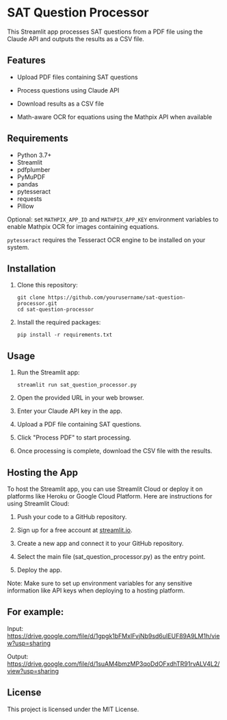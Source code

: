 # SAT Question Processor

This Streamlit app processes SAT questions from a PDF file using the Claude API and outputs the results as a CSV file.

## Features

- Upload PDF files containing SAT questions
- Process questions using Claude API
- Download results as a CSV file

- Math-aware OCR for equations using the Mathpix API when available


## Requirements

- Python 3.7+
- Streamlit
- pdfplumber
- PyMuPDF
- pandas
- pytesseract
- requests
- Pillow
  
Optional: set `MATHPIX_APP_ID` and `MATHPIX_APP_KEY` environment variables to enable Mathpix OCR for images containing equations.

`pytesseract` requires the Tesseract OCR engine to be installed on your system.

## Installation

1. Clone this repository:
   ```
   git clone https://github.com/yourusername/sat-question-processor.git
   cd sat-question-processor
   ```

2. Install the required packages:
   ```
   pip install -r requirements.txt
   ```

## Usage

1. Run the Streamlit app:
   ```
   streamlit run sat_question_processor.py
   ```

2. Open the provided URL in your web browser.

3. Enter your Claude API key in the app.

4. Upload a PDF file containing SAT questions.

5. Click "Process PDF" to start processing.

6. Once processing is complete, download the CSV file with the results.

## Hosting the App

To host the Streamlit app, you can use Streamlit Cloud or deploy it on platforms like Heroku or Google Cloud Platform. Here are instructions for using Streamlit Cloud:

1. Push your code to a GitHub repository.

2. Sign up for a free account at [streamlit.io](https://streamlit.io/).

3. Create a new app and connect it to your GitHub repository.

4. Select the main file (sat_question_processor.py) as the entry point.

5. Deploy the app.

Note: Make sure to set up environment variables for any sensitive information like API keys when deploying to a hosting platform.

## For example:

Input: https://drive.google.com/file/d/1gpgk1bFMxlFvjNb9sd6uIEUF89A9LM1h/view?usp=sharing

Output: https://drive.google.com/file/d/1suAM4bmzMP3qoDdOFxdhTR91rvALV4L2/view?usp=sharing

## License

This project is licensed under the MIT License.
